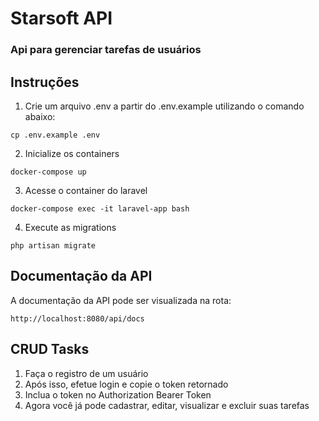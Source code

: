 # Starsoft API
### Api para gerenciar tarefas de usuários

## Instruções
1. Crie um arquivo .env a partir do .env.example utilizando o comando abaixo:

``cp .env.example .env``

2. Inicialize os containers

``docker-compose up``

3. Acesse o container do laravel

``docker-compose exec -it laravel-app bash``

4. Execute as migrations

``php artisan migrate``

## Documentação da API
A documentação da API pode ser visualizada na rota:

``http://localhost:8080/api/docs``

## **CRUD Tasks**
1. Faça o registro de um usuário
2. Após isso, efetue login e copie o token retornado
3. Inclua o token no Authorization Bearer Token
4. Agora você já pode cadastrar, editar, visualizar e excluir suas tarefas